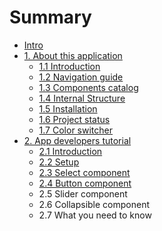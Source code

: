 # Summary

* [Intro](README.md)
* [1. About this application](about_this_application.md)
   * [1.1 Introduction](about_this_application/introduction.md)
   * [1.2 Navigation guide](about_this_application/navigation_guide.md)
   * [1.3 Components catalog](about_this_application/components_catalog.md)
   * [1.4 Internal Structure](about_this_application/internal_structure.md)
   * [1.5 Installation](about_this_application/installation.md)
   * [1.6 Project status](about_this_application/project_status.md)
   * [1.7 Color switcher](about_this_application/color_switcher.md)
* [2. App developers tutorial](app_developers_tutorial.md)
   * [2.1 Introduction](app_developers_tutorial/introduction.md)
   * [2.2 Setup](app_developers_tutorial/setup.md)
   * [2.3 Select component](app_developers_tutorial/select_component.md)
   * [2.4 Button component](app_developers_tutorial/button_component.md)
   * 2.5 Slider component
   * 2.6 Collapsible component
   * 2.7 What you need to know


